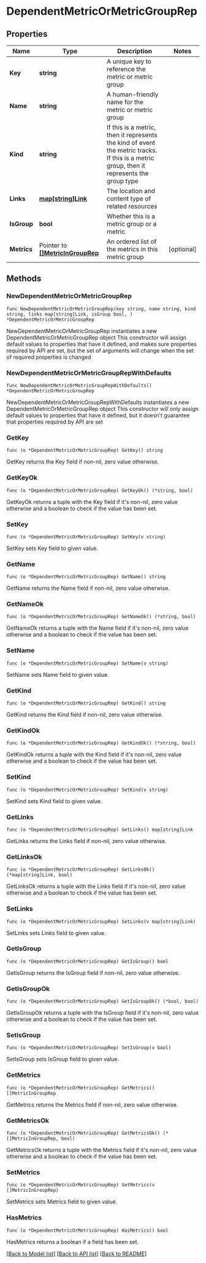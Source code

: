 # DependentMetricOrMetricGroupRep

## Properties

Name | Type | Description | Notes
------------ | ------------- | ------------- | -------------
**Key** | **string** | A unique key to reference the metric or metric group | 
**Name** | **string** | A human-friendly name for the metric or metric group | 
**Kind** | **string** | If this is a metric, then it represents the kind of event the metric tracks. If this is a metric group, then it represents the group type | 
**Links** | [**map[string]Link**](Link.md) | The location and content type of related resources | 
**IsGroup** | **bool** | Whether this is a metric group or a metric | 
**Metrics** | Pointer to [**[]MetricInGroupRep**](MetricInGroupRep.md) | An ordered list of the metrics in this metric group | [optional] 

## Methods

### NewDependentMetricOrMetricGroupRep

`func NewDependentMetricOrMetricGroupRep(key string, name string, kind string, links map[string]Link, isGroup bool, ) *DependentMetricOrMetricGroupRep`

NewDependentMetricOrMetricGroupRep instantiates a new DependentMetricOrMetricGroupRep object
This constructor will assign default values to properties that have it defined,
and makes sure properties required by API are set, but the set of arguments
will change when the set of required properties is changed

### NewDependentMetricOrMetricGroupRepWithDefaults

`func NewDependentMetricOrMetricGroupRepWithDefaults() *DependentMetricOrMetricGroupRep`

NewDependentMetricOrMetricGroupRepWithDefaults instantiates a new DependentMetricOrMetricGroupRep object
This constructor will only assign default values to properties that have it defined,
but it doesn't guarantee that properties required by API are set

### GetKey

`func (o *DependentMetricOrMetricGroupRep) GetKey() string`

GetKey returns the Key field if non-nil, zero value otherwise.

### GetKeyOk

`func (o *DependentMetricOrMetricGroupRep) GetKeyOk() (*string, bool)`

GetKeyOk returns a tuple with the Key field if it's non-nil, zero value otherwise
and a boolean to check if the value has been set.

### SetKey

`func (o *DependentMetricOrMetricGroupRep) SetKey(v string)`

SetKey sets Key field to given value.


### GetName

`func (o *DependentMetricOrMetricGroupRep) GetName() string`

GetName returns the Name field if non-nil, zero value otherwise.

### GetNameOk

`func (o *DependentMetricOrMetricGroupRep) GetNameOk() (*string, bool)`

GetNameOk returns a tuple with the Name field if it's non-nil, zero value otherwise
and a boolean to check if the value has been set.

### SetName

`func (o *DependentMetricOrMetricGroupRep) SetName(v string)`

SetName sets Name field to given value.


### GetKind

`func (o *DependentMetricOrMetricGroupRep) GetKind() string`

GetKind returns the Kind field if non-nil, zero value otherwise.

### GetKindOk

`func (o *DependentMetricOrMetricGroupRep) GetKindOk() (*string, bool)`

GetKindOk returns a tuple with the Kind field if it's non-nil, zero value otherwise
and a boolean to check if the value has been set.

### SetKind

`func (o *DependentMetricOrMetricGroupRep) SetKind(v string)`

SetKind sets Kind field to given value.


### GetLinks

`func (o *DependentMetricOrMetricGroupRep) GetLinks() map[string]Link`

GetLinks returns the Links field if non-nil, zero value otherwise.

### GetLinksOk

`func (o *DependentMetricOrMetricGroupRep) GetLinksOk() (*map[string]Link, bool)`

GetLinksOk returns a tuple with the Links field if it's non-nil, zero value otherwise
and a boolean to check if the value has been set.

### SetLinks

`func (o *DependentMetricOrMetricGroupRep) SetLinks(v map[string]Link)`

SetLinks sets Links field to given value.


### GetIsGroup

`func (o *DependentMetricOrMetricGroupRep) GetIsGroup() bool`

GetIsGroup returns the IsGroup field if non-nil, zero value otherwise.

### GetIsGroupOk

`func (o *DependentMetricOrMetricGroupRep) GetIsGroupOk() (*bool, bool)`

GetIsGroupOk returns a tuple with the IsGroup field if it's non-nil, zero value otherwise
and a boolean to check if the value has been set.

### SetIsGroup

`func (o *DependentMetricOrMetricGroupRep) SetIsGroup(v bool)`

SetIsGroup sets IsGroup field to given value.


### GetMetrics

`func (o *DependentMetricOrMetricGroupRep) GetMetrics() []MetricInGroupRep`

GetMetrics returns the Metrics field if non-nil, zero value otherwise.

### GetMetricsOk

`func (o *DependentMetricOrMetricGroupRep) GetMetricsOk() (*[]MetricInGroupRep, bool)`

GetMetricsOk returns a tuple with the Metrics field if it's non-nil, zero value otherwise
and a boolean to check if the value has been set.

### SetMetrics

`func (o *DependentMetricOrMetricGroupRep) SetMetrics(v []MetricInGroupRep)`

SetMetrics sets Metrics field to given value.

### HasMetrics

`func (o *DependentMetricOrMetricGroupRep) HasMetrics() bool`

HasMetrics returns a boolean if a field has been set.


[[Back to Model list]](../README.md#documentation-for-models) [[Back to API list]](../README.md#documentation-for-api-endpoints) [[Back to README]](../README.md)


